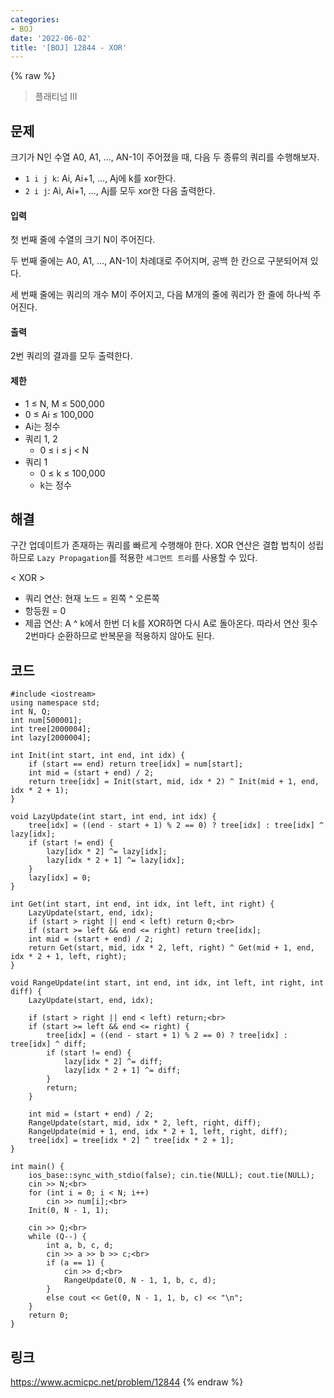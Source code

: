 ```yaml
---
categories:
- BOJ
date: '2022-06-02'
title: '[BOJ] 12844 - XOR'
---
```


{% raw %}
> 플래티넘 III<br>

## 문제
크기가 N인 수열 A0, A1, ..., AN-1이 주어졌을 때, 다음 두 종류의 쿼리를 수행해보자.

-   `1 i j k`: Ai, Ai+1, ..., Aj에 k를 xor한다.
-   `2 i j`: Ai, Ai+1, ..., Aj를 모두 xor한 다음 출력한다.

#### 입력
첫 번째 줄에 수열의 크기 N이 주어진다.

두 번째 줄에는 A0, A1, ..., AN-1이 차례대로 주어지며, 공백 한 칸으로 구분되어져 있다.

세 번째 줄에는 쿼리의 개수 M이 주어지고, 다음 M개의 줄에 쿼리가 한 줄에 하나씩 주어진다.

#### 출력
2번 쿼리의 결과를 모두 출력한다.

#### 제한
-   1 ≤ N, M ≤ 500,000
-   0 ≤ Ai  ≤ 100,000
-   Ai는 정수
-   쿼리 1, 2
    -   0 ≤ i ≤ j < N
-   쿼리 1
    -   0 ≤ k ≤ 100,000
    -   k는 정수

## 해결
구간 업데이트가 존재하는 쿼리를 빠르게 수행해야 한다. XOR 연산은 결합 법칙이 성립하므로 `Lazy Propagation`를 적용한 `세그먼트 트리`를 사용할 수 있다.

< XOR >
- 쿼리 연산: 현재 노드 = 왼쪽 ^ 오른쪽
- 항등원 = 0
- 제곱 연산: A ^ k에서 한번 더 k를 XOR하면 다시 A로 돌아온다. 따라서 연산 횟수 2번마다 순환하므로 반복문을 적용하지 않아도 된다.

## 코드
```
#include <iostream>
using namespace std;
int N, Q;
int num[500001];
int tree[2000004];
int lazy[2000004];

int Init(int start, int end, int idx) {
	if (start == end) return tree[idx] = num[start];
	int mid = (start + end) / 2;
	return tree[idx] = Init(start, mid, idx * 2) ^ Init(mid + 1, end, idx * 2 + 1);
}

void LazyUpdate(int start, int end, int idx) {
	tree[idx] = ((end - start + 1) % 2 == 0) ? tree[idx] : tree[idx] ^ lazy[idx];
	if (start != end) {
		lazy[idx * 2] ^= lazy[idx];
		lazy[idx * 2 + 1] ^= lazy[idx];
	}
	lazy[idx] = 0;
}

int Get(int start, int end, int idx, int left, int right) {
	LazyUpdate(start, end, idx);
	if (start > right || end < left) return 0;<br>
	if (start >= left && end <= right) return tree[idx];
	int mid = (start + end) / 2;
	return Get(start, mid, idx * 2, left, right) ^ Get(mid + 1, end, idx * 2 + 1, left, right);
}

void RangeUpdate(int start, int end, int idx, int left, int right, int diff) {
	LazyUpdate(start, end, idx);

	if (start > right || end < left) return;<br>
	if (start >= left && end <= right) {
		tree[idx] = ((end - start + 1) % 2 == 0) ? tree[idx] : tree[idx] ^ diff;
		if (start != end) {
			lazy[idx * 2] ^= diff;
			lazy[idx * 2 + 1] ^= diff;
		}
		return;
	}

	int mid = (start + end) / 2;
	RangeUpdate(start, mid, idx * 2, left, right, diff);
	RangeUpdate(mid + 1, end, idx * 2 + 1, left, right, diff);
	tree[idx] = tree[idx * 2] ^ tree[idx * 2 + 1];
}

int main() {
	ios_base::sync_with_stdio(false); cin.tie(NULL); cout.tie(NULL);
	cin >> N;<br>
	for (int i = 0; i < N; i++)
		cin >> num[i];<br>
	Init(0, N - 1, 1);

	cin >> Q;<br>
	while (Q--) {
		int a, b, c, d;
		cin >> a >> b >> c;<br>
		if (a == 1) {
			cin >> d;<br>
			RangeUpdate(0, N - 1, 1, b, c, d);
		}
		else cout << Get(0, N - 1, 1, b, c) << "\n";
	}
	return 0;
}
```

## 링크
https://www.acmicpc.net/problem/12844
{% endraw %}